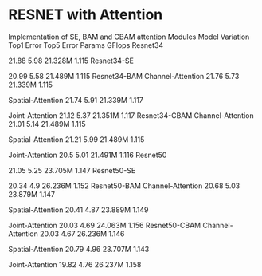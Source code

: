 # RESNET with Attention
Implementation of SE, BAM and CBAM attention Modules
Model
Variation
Top1 Error
Top5 Error
Params
GFlops
Resnet34

21.88
5.98
21.328M
1.115
Resnet34-SE

20.99
5.58
21.489M
1.115
Resnet34-BAM
Channel-Attention
21.76
5.73
21.339M
1.115

Spatial-Attention
21.74
5.91
21.339M
1.117

Joint-Attention
21.12
5.37
21.351M
1.117
Resnet34-CBAM
Channel-Attention
21.01
5.14
21.489M
1.115

Spatial-Attention
21.21
5.99
21.489M
1.115

Joint-Attention
20.5
5.01
21.491M
1.116
Resnet50

21.05
5.25
23.705M
1.147
Resnet50-SE

20.34
4.9
26.236M
1.152
Resnet50-BAM
Channel-Attention
20.68
5.03
23.879M
1.147

Spatial-Attention
20.41
4.87
23.889M
1.149

Joint-Attention
20.03
4.69
24.063M
1.156
Resnet50-CBAM
Channel-Attention
20.03
4.67
26.236M
1.146

Spatial-Attention
20.79
4.96
23.707M
1.143

Joint-Attention
19.82
4.76
26.237M
1.158

